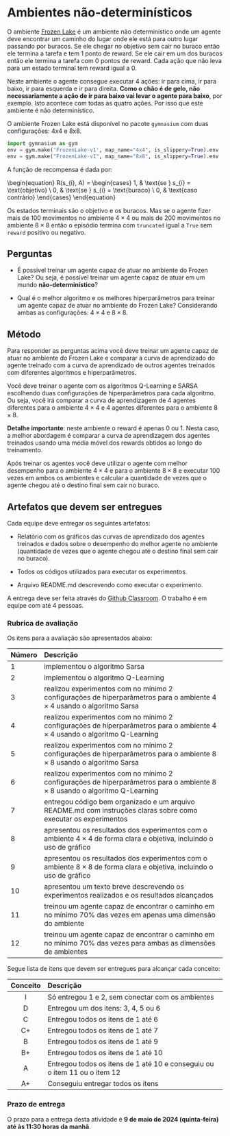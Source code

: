 # Ambientes não-determinísticos
    
O ambiente [Frozen Lake](https://gymnasium.farama.org/environments/toy_text/frozen_lake/) é um ambiente não determinístico onde um agente deve encontrar um caminho do lugar onde ele está para outro lugar passando por buracos. Se ele chegar no objetivo sem cair no buraco então ele termina a tarefa e tem 1 ponto de reward. Se ele cair em um dos buracos então ele termina a tarefa com 0 pontos de reward. Cada ação que não leva para um estado terminal tem reward igual a 0.  

Neste ambiente o agente consegue executar 4 ações: ir para cima, ir para baixo, ir para esquerda e ir para direita. **Como o chão é de gelo, não necessariamente a ação de ir para baixo vai levar o agente para baixo**, por exemplo. Isto acontece com todas as quatro ações. Por isso que este ambiente é não determinístico.

O ambiente Frozen Lake está disponível no pacote `gymnasium` com duas configurações: 4x4 e 8x8. 

```python
import gymnasium as gym
env = gym.make('FrozenLake-v1', map_name="4x4", is_slippery=True).env
env = gym.make("FrozenLake-v1", map_name="8x8", is_slippery=True).env
```

A função de recompensa é dada por: 

\begin{equation}
R(s_{i}, A) = \begin{cases}
    1, & \text{se } s_{i} = \text{objetivo} \\
    0, & \text{se } s_{i} = \text{buraco} \\
    0, & \text{caso contrário}
    \end{cases}
\end{equation}

Os estados terminais são o objetivo e os buracos. Mas se o agente fizer mais de 100 movimentos no ambiente $4 \times 4$ ou mais de 200 movimentos no ambiente $8 \times 8$ então o episódio termina com `truncated` igual a `True` sem `reward` positivo ou negativo.

## Perguntas

* É possível treinar um agente capaz de atuar no ambiente do Frozen Lake? Ou seja, é possível treinar um agente capaz de atuar em um mundo **não-determinístico**?

* Qual é o melhor algoritmo e os melhores hiperparâmetros para treinar um agente capaz de atuar no ambiente do Frozen Lake? Considerando ambas as configurações: $4 \times 4$ e $8 \times 8$.

## Método

Para responder as perguntas acima você deve treinar um agente capaz de atuar no ambiente do Frozen Lake e comparar a curva de aprendizado do agente treinado com a curva de aprendizado de outros agentes treinados com diferentes algoritmos e hiperparâmetros. 

Você deve treinar o agente com os algoritmos Q-Learning e SARSA escolhendo duas configurações de hiperparâmetros para cada algoritmo. Ou seja, você irá comparar a curva de aprendizagem de 4 agentes diferentes para o ambiente $4 \times 4$ e 4 agentes diferentes para o ambiente $8 \times 8$.

**Detalhe importante**: neste ambiente o reward é apenas 0 ou 1. Nesta caso, a melhor abordagem é comparar a curva de aprendizagem dos agentes treinados usando uma média móvel dos rewards obtidos ao longo do treinamento.

Após treinar os agentes você deve utilizar o agente com melhor desempenho para o ambiente $4 \times 4$ e para o ambiente $8 \times 8$ e executar 100 vezes em ambos os ambientes e calcular a quantidade de vezes que o agente chegou até o destino final sem cair no buraco.

## Artefatos que devem ser entregues

Cada equipe deve entregar os seguintes artefatos: 

* Relatório com os gráficos das curvas de aprendizado dos agentes treinados e dados sobre o desempenho do melhor agente no ambiente (quantidade de vezes que o agente chegou até o destino final sem cair no buraco).

* Todos os códigos utilizados para executar os experimentos.

* Arquivo README.md descrevendo como executar o experimento. 

A entrega deve ser feita através do [Github Classroom](https://classroom.github.com/a/4J2eATAH). O trabalho é em equipe com até 4 pessoas.

### Rubrica de avaliação

Os itens para a avaliação são apresentados abaixo:

| Número | Descrição |
|:-------|:----------|
| 1 | implementou o algoritmo Sarsa|
| 2 | implementou o algoritmo Q-Learning|
|3 | realizou experimentos com no mínimo 2 configurações de hiperparâmetros para o ambiente $4 \times 4$ usando o algoritmo Sarsa|
|4 | realizou experimentos com no mínimo 2 configurações de hiperparâmetros para o ambiente $4 \times 4$ usando o algoritmo Q-Learning|
|5 | realizou experimentos com no mínimo 2 configurações de hiperparâmetros para o ambiente $8 \times 8$ usando o algoritmo Sarsa|
|6 | realizou experimentos com no mínimo 2 configurações de hiperparâmetros para o ambiente $8 \times 8$ usando o algoritmo Q-Learning|
|7 | entregou código bem organizado e um arquivo README.md com instruções claras sobre como executar os experimentos| 
|8 | apresentou os resultados dos experimentos com o ambiente $4 \times 4$ de forma clara e objetiva, incluindo o uso de gráfico|
|9 | apresentou os resultados dos experimentos com o ambiente $8 \times 8$ de forma clara e objetiva, incluindo o uso de gráfico|
|10 | apresentou um texto breve descrevendo os experimentos realizados e os resultados alcançados|
|11 | treinou um agente capaz de encontrar o caminho em no mínimo 70% das vezes em apenas uma dimensão do ambiente| 
|12 | treinou um agente capaz de encontrar o caminho em no mínimo 70% das vezes para ambas as dimensões de ambientes|

Segue lista de itens que devem ser entregues para alcançar cada conceito: 

| Conceito | Descrição |
|:--------:|:----------|
| I | Só entregou 1 e 2, sem conectar com os ambientes |
| D | Entregou um dos itens: 3, 4, 5 ou 6 |
| C | Entregou todos os itens de 1 até 6 |
| C+ | Entregou todos os itens de 1 até 7 | 
| B | Entregou todos os itens de 1 até 9 |
| B+ | Entregou todos os itens de 1 até 10 | 
| A | Entregou todos os itens de 1 até 10 e conseguiu ou o item 11 ou o item 12|
| A+ | Conseguiu entregar todos os itens | 


### Prazo de entrega

O prazo para a entrega desta atividade é **9 de maio de 2024 (quinta-feira) até às 11:30 horas da manhã**. 